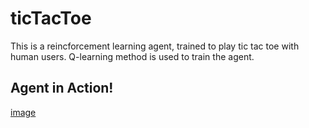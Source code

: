 # ticTacToe 
This is a reincforcement learning agent, trained  to play tic tac toe with human users. Q-learning method is used to train the agent. 
## Agent in Action!
[image]('ticTacToe/ticTacToe.png')
